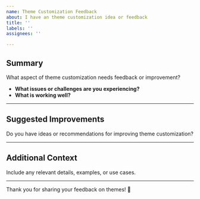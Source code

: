 ```yaml
---
name: Theme Customization Feedback 
about: I have an theme customization idea or feedback
title: ''
labels: ''
assignees: ''

---
```



## Summary  

What aspect of theme customization needs feedback or improvement?  

- **What issues or challenges are you experiencing?**  
- **What is working well?**  

---

## Suggested Improvements  

Do you have ideas or recommendations for improving theme customization?  

---

## Additional Context  

Include any relevant details, examples, or use cases.  

---

Thank you for sharing your feedback on themes! 🎨  
